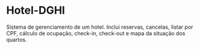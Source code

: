 # Hotel-DGHI
Sistema de gerenciamento de um hotel. Inclui reservas, cancelas, listar por CPF, cálculo de ocupação, check-in, check-out e mapa da situação dos quartos.
